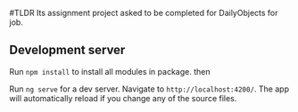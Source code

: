 #TLDR
Its assignment project asked to be completed for DailyObjects for job.

## Development server

Run `npm install` to install all modules in package. then

Run `ng serve` for a dev server. Navigate to `http://localhost:4200/`. The app will automatically reload if you change any of the source files.
